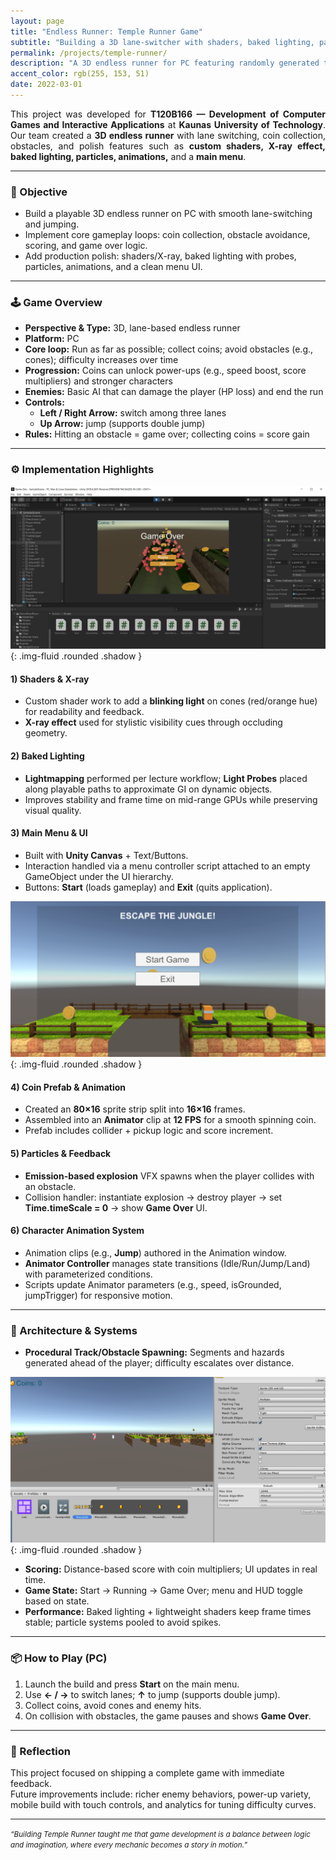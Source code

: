 ```yaml
---
layout: page
title: "Endless Runner: Temple Runner Game"
subtitle: "Building a 3D lane-switcher with shaders, baked lighting, particles, and UI in Unity."
permalink: /projects/temple-runner/
description: "A 3D endless runner for PC featuring randomly generated terrain, collectible coins, power-ups, baked lighting, particle effects, and a responsive UI. Built as part of KTU’s Development of Computer Games and Interactive Applications."
accent_color: rgb(255, 153, 51)
date: 2022-03-01
---
```


<section class="lead" style="text-align: justify;">
This project was developed for <strong>T120B166 — Development of Computer Games and Interactive Applications</strong> at <strong>Kaunas University of Technology</strong>.  
Our team created a <strong>3D endless runner</strong> with lane switching, coin collection, obstacles, and polish features such as <strong>custom shaders, X-ray effect, baked lighting, particles, animations,</strong> and a <strong>main menu</strong>.
</section>

---

### 🎯 Objective

- Build a playable 3D endless runner on PC with smooth lane-switching and jumping.  
- Implement core gameplay loops: coin collection, obstacle avoidance, scoring, and game over logic.  
- Add production polish: shaders/X-ray, baked lighting with probes, particles, animations, and a clean menu UI.

---

### 🕹️ Game Overview

- **Perspective & Type:** 3D, lane-based endless runner  
- **Platform:** PC  
- **Core loop:** Run as far as possible; collect coins; avoid obstacles (e.g., cones); difficulty increases over time  
- **Progression:** Coins can unlock power-ups (e.g., speed boost, score multipliers) and stronger characters  
- **Enemies:** Basic AI that can damage the player (HP loss) and end the run  
- **Controls:**  
  - **Left / Right Arrow:** switch among three lanes  
  - **Up Arrow:** jump (supports double jump)  
- **Rules:** Hitting an obstacle = game over; collecting coins = score gain

---

### ⚙️ Implementation Highlights

![Development process in Unity Editor showing obstacle setup](/assets/img/game-dev.png){: .img-fluid .rounded .shadow }

#### 1) Shaders & X-ray
- Custom shader work to add a **blinking light** on cones (red/orange hue) for readability and feedback.  
- **X-ray effect** used for stylistic visibility cues through occluding geometry.

#### 2) Baked Lighting
- **Lightmapping** performed per lecture workflow; **Light Probes** placed along playable paths to approximate GI on dynamic objects.  
- Improves stability and frame time on mid-range GPUs while preserving visual quality.

#### 3) Main Menu & UI
- Built with **Unity Canvas** + Text/Buttons.  
- Interaction handled via a menu controller script attached to an empty GameObject under the UI hierarchy.  
- Buttons: **Start** (loads gameplay) and **Exit** (quits application).

![Main menu of the Temple Runner game showing Start and Exit buttons](/assets/img/game-menu.png){: .img-fluid .rounded .shadow }

#### 4) Coin Prefab & Animation
- Created an **80×16** sprite strip split into **16×16** frames.  
- Assembled into an **Animator** clip at **12 FPS** for a smooth spinning coin.  
- Prefab includes collider + pickup logic and score increment.

#### 5) Particles & Feedback
- **Emission-based explosion** VFX spawns when the player collides with an obstacle.  
- Collision handler: instantiate explosion → destroy player → set **Time.timeScale = 0** → show **Game Over** UI.

#### 6) Character Animation System
- Animation clips (e.g., **Jump**) authored in the Animation window.  
- **Animator Controller** manages state transitions (Idle/Run/Jump/Land) with parameterized conditions.  
- Scripts update Animator parameters (e.g., speed, isGrounded, jumpTrigger) for responsive motion.

---

### 🧩 Architecture & Systems

- **Procedural Track/Obstacle Spawning:** Segments and hazards generated ahead of the player; difficulty escalates over distance.  

![Procedural infinite terrain generation in Temple Runner gameplay](/assets/img/game-terrain.png){: .img-fluid .rounded .shadow }

- **Scoring:** Distance-based score with coin multipliers; UI updates in real time.  
- **Game State:** Start → Running → Game Over; menu and HUD toggle based on state.  
- **Performance:** Baked lighting + lightweight shaders keep frame times stable; particle systems pooled to avoid spikes.

---

### 📦 How to Play (PC)

1. Launch the build and press **Start** on the main menu.  
2. Use **← / →** to switch lanes; **↑** to jump (supports double jump).  
3. Collect coins, avoid cones and enemy hits.  
4. On collision with obstacles, the game pauses and shows **Game Over**.

---

### 🧭 Reflection

This project focused on shipping a complete game with immediate feedback.  
Future improvements include: richer enemy behaviors, power-up variety, mobile build with touch controls, and analytics for tuning difficulty curves.

---

<p><small><em>“Building Temple Runner taught me that game development is a balance between logic and imagination, where every mechanic becomes a story in motion.”</em></small></p>

